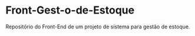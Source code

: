 # Front-Gest-o-de-Estoque
Repositório do Front-End de um projeto de sistema para gestão de estoque.
